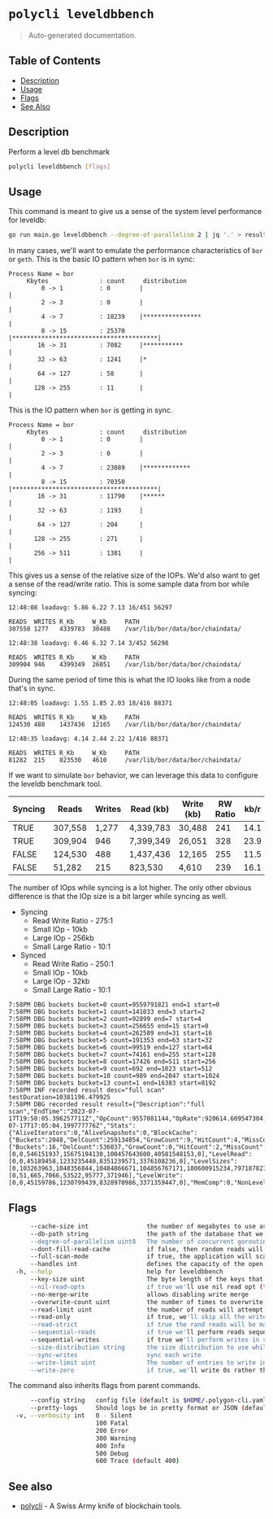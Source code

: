 # `polycli leveldbbench`

> Auto-generated documentation.

## Table of Contents

- [Description](#description)
- [Usage](#usage)
- [Flags](#flags)
- [See Also](#see-also)

## Description

Perform a level db benchmark

```bash
polycli leveldbbench [flags]
```

## Usage

This command is meant to give us a sense of the system level
performance for leveldb:

```bash
go run main.go leveldbbench --degree-of-parallelism 2 | jq '.' > result.json
```

In many cases, we'll want to emulate the performance characteristics
of `bor` or `geth`. This is the basic IO pattern when `bor` is in sync:

```text
Process Name = bor
     Kbytes              : count     distribution
         0 -> 1          : 0        |                                        |
         2 -> 3          : 0        |                                        |
         4 -> 7          : 10239    |****************                        |
         8 -> 15         : 25370    |****************************************|
        16 -> 31         : 7082     |***********                             |
        32 -> 63         : 1241     |*                                       |
        64 -> 127        : 58       |                                        |
       128 -> 255        : 11       |                                        |
```

This is the IO pattern when `bor` is getting in sync.

```text
Process Name = bor
     Kbytes              : count     distribution
         0 -> 1          : 0        |                                        |
         2 -> 3          : 0        |                                        |
         4 -> 7          : 23089    |*************                           |
         8 -> 15         : 70350    |****************************************|
        16 -> 31         : 11790    |******                                  |
        32 -> 63         : 1193     |                                        |
        64 -> 127        : 204      |                                        |
       128 -> 255        : 271      |                                        |
       256 -> 511        : 1381     |                                        |
```

This gives us a sense of the relative size of the IOPs. We'd also want
to get a sense of the read/write ratio. This is some sample data from
bor while syncing:

```text
12:48:08 loadavg: 5.86 6.22 7.13 16/451 56297

READS  WRITES R_Kb     W_Kb     PATH
307558 1277   4339783  30488    /var/lib/bor/data/bor/chaindata/

12:48:38 loadavg: 6.46 6.32 7.14 3/452 56298

READS  WRITES R_Kb     W_Kb     PATH
309904 946    4399349  26051    /var/lib/bor/data/bor/chaindata/

```

During the same period of time this is what the IO looks like from a
node that's in sync.

```text
12:48:05 loadavg: 1.55 1.85 2.03 18/416 88371

READS  WRITES R_Kb     W_Kb     PATH
124530 488    1437436  12165    /var/lib/bor/data/bor/chaindata/

12:48:35 loadavg: 4.14 2.44 2.22 1/416 88371

READS  WRITES R_Kb     W_Kb     PATH
81282  215    823530   4610     /var/lib/bor/data/bor/chaindata/

```

If we want to simulate `bor` behavior, we can leverage this data to
configure the leveldb benchmark tool.


| Syncing | Reads   | Writes | Read (kb) | Write (kb) | RW Ratio | kb/r | kb/w |
|---------|---------|--------|-----------|------------|----------|------|------|
| TRUE    | 307,558 |  1,277 | 4,339,783 | 30,488     |      241 | 14.1 | 23.9 |
| TRUE    | 309,904 |    946 | 7,399,349 | 26,051     |      328 | 23.9 | 27.5 |
| FALSE   | 124,530 |    488 | 1,437,436 | 12,165     |      255 | 11.5 | 24.9 |
| FALSE   | 51,282  |    215 | 823,530   | 4,610      |      239 | 16.1 | 21.4 |

The number of IOps while syncing is a lot higher. The only other
obvious difference is that the IOp size is a bit larger while syncing
as well.

- Syncing
  - Read Write Ratio - 275:1 
  - Small IOp - 10kb
  - Large IOp - 256kb
  - Small Large Ratio - 10:1
- Synced
  - Read Write Ratio - 250:1
  - Small IOp - 10kb
  - Large IOp - 32kb
  - Small Large Ratio - 10:1

```text
7:58PM DBG buckets bucket=0 count=9559791821 end=1 start=0
7:58PM DBG buckets bucket=1 count=141033 end=3 start=2
7:58PM DBG buckets bucket=2 count=92899 end=7 start=4
7:58PM DBG buckets bucket=3 count=256655 end=15 start=8
7:58PM DBG buckets bucket=4 count=262589 end=31 start=16
7:58PM DBG buckets bucket=5 count=191353 end=63 start=32
7:58PM DBG buckets bucket=6 count=99519 end=127 start=64
7:58PM DBG buckets bucket=7 count=74161 end=255 start=128
7:58PM DBG buckets bucket=8 count=17426 end=511 start=256
7:58PM DBG buckets bucket=9 count=692 end=1023 start=512
7:58PM DBG buckets bucket=10 count=989 end=2047 start=1024
7:58PM DBG buckets bucket=13 count=1 end=16383 start=8192
7:58PM INF recorded result desc="full scan" testDuration=10381196.479925
7:58PM DBG recorded result result={"Description":"full scan","EndTime":"2023-07-17T19:58:05.396257711Z","OpCount":9557081144,"OpRate":920614.609547304,"StartTime":"2023-07-17T17:05:04.199777776Z","Stats":{"AliveIterators":0,"AliveSnapshots":0,"BlockCache":{"Buckets":2048,"DelCount":259134854,"GrowCount":9,"HitCount":4,"MissCount":262147633,"Nodes":33294,"SetCount":259168148,"ShrinkCount":2,"Size":268427343},"BlockCacheSize":268427343,"FileCache":{"Buckets":16,"DelCount":536037,"GrowCount":0,"HitCount":2,"MissCount":536537,"Nodes":500,"SetCount":536537,"ShrinkCount":0,"Size":500},"IORead":1092651461848,"IOWrite":13032122717,"Level0Comp":0,"LevelDurations":[0,0,546151937,15675194130,100457643600,40581548153,0],"LevelRead":[0,0,45189458,1233235440,8351239571,3376108236,0],"LevelSizes":[0,103263963,1048356844,10484866671,104856767171,180600915234,797187827055],"LevelTablesCounts":[0,51,665,7066,53522,95777,371946],"LevelWrite":[0,0,45159786,1230799439,8328970986,3371359447,0],"MemComp":0,"NonLevel0Comp":1433,"OpenedTablesCount":500,"SeekComp":0,"WriteDelayCount":0,"WriteDelayDuration":0,"WritePaused":false},"TestDuration":10381196479925,"ValueDist":null}

```

## Flags

```bash
      --cache-size int                the number of megabytes to use as our internal cache size (default 512)
      --db-path string                the path of the database that we'll use for testing (default "_benchmark_db")
      --degree-of-parallelism uint8   The number of concurrent goroutines we'll use (default 2)
      --dont-fill-read-cache          if false, then random reads will be cached
      --full-scan-mode                if true, the application will scan the full database as fast as possible and print a summary
      --handles int                   defines the capacity of the open files caching. Use -1 for zero, this has same effect as specifying NoCacher to OpenFilesCacher. (default 500)
  -h, --help                          help for leveldbbench
      --key-size uint                 The byte length of the keys that we'll use (default 32)
      --nil-read-opts                 if true we'll use nil read opt (this is what geth/bor does)
      --no-merge-write                allows disabling write merge
      --overwrite-count uint          the number of times to overwrite the data (default 5)
      --read-limit uint               the number of reads will attempt to complete in a given test (default 10000000)
      --read-only                     if true, we'll skip all the write operations and open the DB in read only mode
      --read-strict                   if true the rand reads will be made in strict mode
      --sequential-reads              if true we'll perform reads sequentially
      --sequential-writes             if true we'll perform writes in somewhat sequential manner
      --size-distribution string      the size distribution to use while testing (default "0-1:2347864,2-3:804394856,4-7:541267689,8-15:738828593,16-31:261122372,32-63:1063470933,64-127:3584745195,128-255:1605760137,256-511:316074206,512-1023:312887514,1024-2047:328894149,2048-4095:141180,4096-8191:92789,8192-16383:256060,16384-32767:261806,32768-65535:191032,65536-131071:99715,131072-262143:73782,262144-524287:17552,524288-1048575:717,1048576-2097151:995,2097152-4194303:1,8388608-16777215:1")
      --sync-writes                   sync each write
      --write-limit uint              The number of entries to write in the db (default 1000000)
      --write-zero                    if true, we'll write 0s rather than random data
```

The command also inherits flags from parent commands.

```bash
      --config string   config file (default is $HOME/.polygon-cli.yaml)
      --pretty-logs     Should logs be in pretty format or JSON (default true)
  -v, --verbosity int   0 - Silent
                        100 Fatal
                        200 Error
                        300 Warning
                        400 Info
                        500 Debug
                        600 Trace (default 400)
```

## See also

- [polycli](polycli.md) - A Swiss Army knife of blockchain tools.

